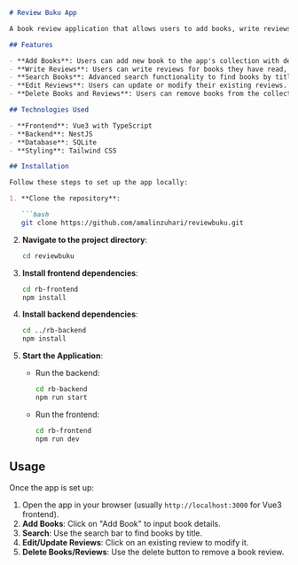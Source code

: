 ```markdown
# Review Buku App

A book review application that allows users to add books, write reviews, and search for book reviews. Built using Vue3 with TypeScript, NestJS, and SQLite, this app offers an intuitive, user-friendly interface for managing and sharing book reviews.

## Features

- **Add Books**: Users can add new book to the app's collection with details such as title, author, and genre.
- **Write Reviews**: Users can write reviews for books they have read, providing ratings and comments.
- **Search Books**: Advanced search functionality to find books by title, author, or genre.
- **Edit Reviews**: Users can update or modify their existing reviews.
- **Delete Books and Reviews**: Users can remove books from the collection and delete their reviews.

## Technologies Used

- **Frontend**: Vue3 with TypeScript
- **Backend**: NestJS
- **Database**: SQLite
- **Styling**: Tailwind CSS

## Installation

Follow these steps to set up the app locally:

1. **Clone the repository**:

   ```bash
   git clone https://github.com/amalinzuhari/reviewbuku.git
   ```

2. **Navigate to the project directory**:

   ```bash
   cd reviewbuku
   ```

3. **Install frontend dependencies**:

   ```bash
   cd rb-frontend
   npm install
   ```

4. **Install backend dependencies**:

   ```bash
   cd ../rb-backend
   npm install
   ```

7. **Start the Application**:

   - Run the backend:

     ```bash
     cd rb-backend
     npm run start
     ```

   - Run the frontend:

     ```bash
     cd rb-frontend
     npm run dev
     ```

## Usage

Once the app is set up:

1. Open the app in your browser (usually `http://localhost:3000` for Vue3 frontend).
2. **Add Books**: Click on "Add Book" to input book details.
4. **Search**: Use the search bar to find books by title.
5. **Edit/Update Reviews**: Click on an existing review to modify it.
6. **Delete Books/Reviews**: Use the delete button to remove a book review.
